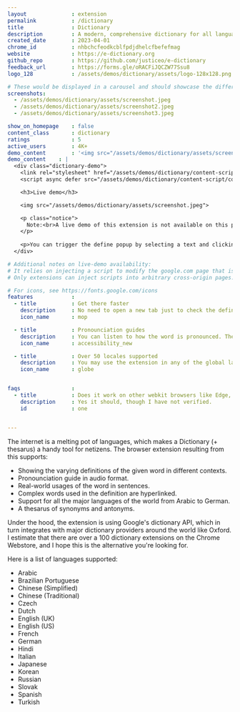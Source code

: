 ```yaml
---
layout              : extension
permalink           : /dictionary
title               : Dictionary
description         : A modern, comprehensive dictionary for all languages
created_date        : 2023-04-01
chrome_id           : nhbchcfeodkcblfpdjdhelcfbefefmag
website             : https://e-dictionary.org
github_repo         : https://github.com/justiceo/e-dictionary
feedback_url        : https://forms.gle/oRACFiJQCZW77Ssu8
logo_128            : /assets/demos/dictionary/assets/logo-128x128.png

# These would be displayed in a carousel and should showcase the different UIs of the extension.
screenshots:
  - /assets/demos/dictionary/assets/screenshot.jpeg
  - /assets/demos/dictionary/assets/screenshot2.jpeg
  - /assets/demos/dictionary/assets/screenshot3.jpeg

show_on_homepage    : false
content_class       : dictionary
ratings             : 5
active_users        : 4K+
demo_content        : '<img src="/assets/demos/dictionary/assets/screenshot.jpeg">'
demo_content    : |
  <div class="dictionary-demo">
    <link rel="stylesheet" href="/assets/demos/dictionary/content-script/content-script.css">
    <script async defer src="/assets/demos/dictionary/content-script/content-script.js"></script>

    <h3>Live demo</h3>

    <img src="/assets/demos/dictionary/assets/screenshot.jpeg">

    <p class="notice">
      Note:<br>A live demo of this extension is not available on this page since it depends on APIs that are only available in the Chrome Extensions context.     
    </p>
      
    <p>You can trigger the define popup by selecting a text and clicking the "define" tooltip.</p>
  </div> 

# Additional notes on live-demo availability:
# It relies on injecting a script to modify the google.com page that is in an iframe.
# Only extensions can inject scripts into arbitrary cross-origin pages.

# For icons, see https://fonts.google.com/icons
features            :
  - title           : Get there faster
    description     : No need to open a new tab just to check the definition of <em>Floccinaucinihilipilification</em>. Double click it and voila!
    icon_name       : mop

  - title           : Pronounciation guides
    description     : You can listen to how the word is pronounced. The phonetics are also displayed. 
    icon_name       : accessibility_new

  - title           : Over 50 locales supported
    description     : You may use the extension in any of the global languages supported by Chrome.
    icon_name       : globe


faqs                :
  - title           : Does it work on other webkit browsers like Edge, Opera, Brave?
    description     : Yes it should, though I have not verified.
    id              : one


---
```



The internet is a melting pot of languages, which makes a Dictionary (+ thesarus) a handy tool for netizens. The browser extension resulting from this supports:

* Showing the varying definitions of the given word in different contexts.
* Pronounciation guide in audio format.
* Real-world usages of the word in sentences.
* Complex words used in the definition are hyperlinked.
* Support for all the major languages of the world from Arabic to German.
* A thesarus of synonyms and antonyms.

Under the hood, the extension is using Google's dictionary API, which in turn integrates with major dictionary providers around the world like Oxford. I estimate that there are over a 100 dictionary extensions on the Chrome Webstore, and I hope this is the alternative you're looking for.

Here is a list of languages supported:
 - Arabic
 - Brazilian Portuguese
 - Chinese (Simplified)
 - Chinese (Traditional)
 - Czech
 - Dutch
 - English (UK)
 - English (US)
 - French
 - German
 - Hindi
 - Italian
 - Japanese
 - Korean
 - Russian
 - Slovak
 - Spanish
 - Turkish